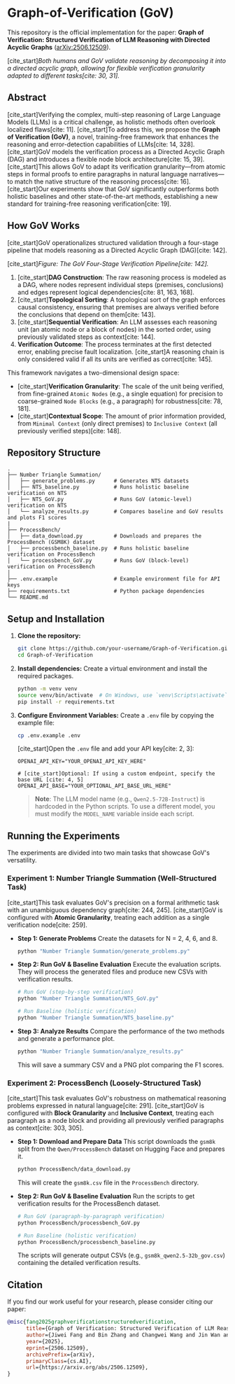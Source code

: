 # Graph-of-Verification (GoV)

This repository is the official implementation for the paper: **Graph of Verification: Structured Verification of LLM Reasoning with Directed Acyclic Graphs** ([arXiv:2506.12509](https://arxiv.org/abs/2506.12509)).

[](https://arxiv.org/abs/2506.12509)

[cite\_start]*Both humans and GoV validate reasoning by decomposing it into a directed acyclic graph, allowing for flexible verification granularity adapted to different tasks[cite: 30, 31].*

## Abstract

[cite\_start]Verifying the complex, multi-step reasoning of Large Language Models (LLMs) is a critical challenge, as holistic methods often overlook localized flaws[cite: 11]. [cite\_start]To address this, we propose the **Graph of Verification (GoV)**, a novel, training-free framework that enhances the reasoning and error-detection capabilities of LLMs[cite: 14, 328]. [cite\_start]GoV models the verification process as a Directed Acyclic Graph (DAG) and introduces a flexible node block architecture[cite: 15, 39]. [cite\_start]This allows GoV to adapt its verification granularity—from atomic steps in formal proofs to entire paragraphs in natural language narratives—to match the native structure of the reasoning process[cite: 16]. [cite\_start]Our experiments show that GoV significantly outperforms both holistic baselines and other state-of-the-art methods, establishing a new standard for training-free reasoning verification[cite: 19].

## How GoV Works

[cite\_start]GoV operationalizes structured validation through a four-stage pipeline that models reasoning as a Directed Acyclic Graph (DAG)[cite: 142].

[cite\_start]*Figure: The GoV Four-Stage Verification Pipeline[cite: 142].*

1.  [cite\_start]**DAG Construction**: The raw reasoning process is modeled as a DAG, where nodes represent individual steps (premises, conclusions) and edges represent logical dependencies[cite: 81, 163, 168].
2.  [cite\_start]**Topological Sorting**: A topological sort of the graph enforces causal consistency, ensuring that premises are always verified before the conclusions that depend on them[cite: 143].
3.  [cite\_start]**Sequential Verification**: An LLM assesses each reasoning unit (an atomic node or a block of nodes) in the sorted order, using previously validated steps as context[cite: 144].
4.  **Verification Outcome**: The process terminates at the first detected error, enabling precise fault localization. [cite\_start]A reasoning chain is only considered valid if all its units are verified as correct[cite: 145].

This framework navigates a two-dimensional design space:

  * [cite\_start]**Verification Granularity**: The scale of the unit being verified, from fine-grained `Atomic Nodes` (e.g., a single equation) for precision to coarse-grained `Node Blocks` (e.g., a paragraph) for robustness[cite: 78, 181].
  * [cite\_start]**Contextual Scope**: The amount of prior information provided, from `Minimal Context` (only direct premises) to `Inclusive Context` (all previously verified steps)[cite: 148].

## Repository Structure

```
.
├── Number Triangle Summation/
│   ├── generate_problems.py      # Generates NTS datasets
│   ├── NTS_baseline.py           # Runs holistic baseline verification on NTS
│   ├── NTS_GoV.py                # Runs GoV (atomic-level) verification on NTS
│   └── analyze_results.py        # Compares baseline and GoV results and plots F1 scores
|
├── ProcessBench/
│   ├── data_download.py          # Downloads and prepares the ProcessBench (GSM8K) dataset
│   ├── processbench_baseline.py  # Runs holistic baseline verification on ProcessBench
│   └── processbench_GoV.py       # Runs GoV (block-level) verification on ProcessBench
│
├── .env.example                  # Example environment file for API keys
├── requirements.txt              # Python package dependencies
└── README.md
```

## Setup and Installation

1.  **Clone the repository:**

    ```bash
    git clone https://github.com/your-username/Graph-of-Verification.git
    cd Graph-of-Verification
    ```

2.  **Install dependencies:**
    Create a virtual environment and install the required packages.

    ```bash
    python -m venv venv
    source venv/bin/activate  # On Windows, use `venv\Scripts\activate`
    pip install -r requirements.txt
    ```

3.  **Configure Environment Variables:**
    Create a `.env` file by copying the example file:

    ```bash
    cp .env.example .env
    ```

    [cite\_start]Open the `.env` file and add your API key[cite: 2, 3]:

    ```env
    OPENAI_API_KEY="YOUR_OPENAI_API_KEY_HERE"

    # [cite_start]Optional: If using a custom endpoint, specify the base URL [cite: 4, 5]
    OPENAI_API_BASE="YOUR_OPTIONAL_API_BASE_URL_HERE"
    ```

    > **Note**: The LLM model name (e.g., `Qwen2.5-72B-Instruct`) is hardcoded in the Python scripts. To use a different model, you must modify the `MODEL_NAME` variable inside each script.

## Running the Experiments

The experiments are divided into two main tasks that showcase GoV's versatility.

### Experiment 1: Number Triangle Summation (Well-Structured Task)

[cite\_start]This task evaluates GoV's precision on a formal arithmetic task with an unambiguous dependency graph[cite: 244, 245]. [cite\_start]GoV is configured with **Atomic Granularity**, treating each addition as a single verification node[cite: 259].

  * **Step 1: Generate Problems**
    Create the datasets for N = 2, 4, 6, and 8.

    ```bash
    python "Number Triangle Summation/generate_problems.py"
    ```

  * **Step 2: Run GoV & Baseline Evaluation**
    Execute the evaluation scripts. They will process the generated files and produce new CSVs with verification results.

    ```bash
    # Run GoV (step-by-step verification)
    python "Number Triangle Summation/NTS_GoV.py"

    # Run Baseline (holistic verification)
    python "Number Triangle Summation/NTS_baseline.py"
    ```

  * **Step 3: Analyze Results**
    Compare the performance of the two methods and generate a performance plot.

    ```bash
    python "Number Triangle Summation/analyze_results.py"
    ```

    This will save a summary CSV and a PNG plot comparing the F1 scores.

### Experiment 2: ProcessBench (Loosely-Structured Task)

[cite\_start]This task evaluates GoV's robustness on mathematical reasoning problems expressed in natural language[cite: 291]. [cite\_start]GoV is configured with **Block Granularity** and **Inclusive Context**, treating each paragraph as a node block and providing all previously verified paragraphs as context[cite: 303, 305].

  * **Step 1: Download and Prepare Data**
    This script downloads the `gsm8k` split from the `Qwen/ProcessBench` dataset on Hugging Face and prepares it.

    ```bash
    python ProcessBench/data_download.py
    ```

    This will create the `gsm8k.csv` file in the `ProcessBench` directory.

  * **Step 2: Run GoV & Baseline Evaluation**
    Run the scripts to get verification results for the ProcessBench dataset.

    ```bash
    # Run GoV (paragraph-by-paragraph verification)
    python ProcessBench/processbench_GoV.py

    # Run Baseline (holistic verification)
    python ProcessBench/processbench_baseline.py
    ```

    The scripts will generate output CSVs (e.g., `gsm8k_qwen2.5-32b_gov.csv`) containing the detailed verification results.

## Citation

If you find our work useful for your research, please consider citing our paper:

```bibtex
@misc{fang2025graphverificationstructuredverification,
      title={Graph of Verification: Structured Verification of LLM Reasoning with Directed Acyclic Graphs}, 
      author={Jiwei Fang and Bin Zhang and Changwei Wang and Jin Wan and Zhiwei Xu},
      year={2025},
      eprint={2506.12509},
      archivePrefix={arXiv},
      primaryClass={cs.AI},
      url={https://arxiv.org/abs/2506.12509}, 
}
```
